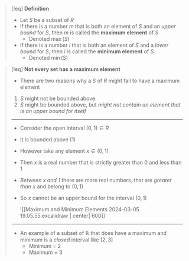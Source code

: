 >[!eq] **Definition**
>- Let $S$ be a subset of $R$
>- If there is a number $m$ that is both an element of $S$ and an *upper bound* for $S$, then $m$ is called the **maximum element** of $S$
>	- Denoted $\max(S)$
>- If there is a number $i$ that is both an element of $S$ and a *lower bound*    for   $S$, then $i$ is called the **minimum element** of $S$
>	- Denoted $\min(S)$

>[!eq] **Not every set has a maximum element**
>- There are two reasons why a $S$ of $R$ might fail to have a maximum element
>1. $S$ might not be bounded above
>2. $S$ might be bounded above, but *might not contain an element that is an upper bound for itself*
>___
>- Consider the open interval $(0,1) \in R$
>- It is bounded above (1)
>- However take any element $x \in (0,1)$ 
>- Then $x$ is a real number that is strictly greater than $0$ and less than $1$
>- *Between $x$ and $1$* there are more real numbers, that are *greater than $x$* and belong to $(0,1)$
>- So $x$  cannot be an upper bound for the interval $(0,1)$
>
>	![[Maximum and Minimum Elements 2024-03-05 19.05.55.excalidraw | center| 600]]
>___
>- An example of a subset of $\mathbb{R}$ that does have a maximum and minimum is a *closed* interval like $[2,3]$ 
>	- Minimum = 2
>	- Maximum = 3


